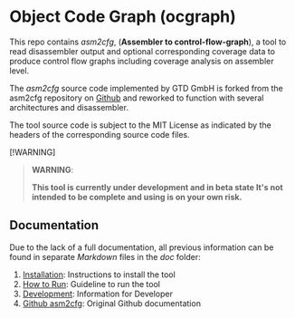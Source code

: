 # Object Code Graph (ocgraph)

This repo contains *asm2cfg*, (**Assembler to control-flow-graph**), a tool to
read disassembler output and optional corresponding coverage data to produce
control flow graphs including coverage analysis on assembler level.

The *asm2cfg* source code implemented by GTD GmbH is forked from the asm2cfg
repository on [Github](https://github.com/Kazhuu/asm2cfg) and reworked to
function with several architectures and disassembler.

The tool source code is subject to the MIT License as indicated by the headers
of the corresponding source code files.

[!WARNING]
> **WARNING**:
>
> **This tool is currently under development and in beta state It's not intended
> to be complete and using is on your own risk.**

## Documentation

Due to the lack of a full documentation, all previous information can be found
in separate *Markdown* files in the *doc* folder:

1. [Installation](doc/1_Installation.md): Instructions to install the tool
2. [How to Run](doc/2_HowToRun.md): Guideline to run the tool
3. [Development](doc/3_Development.md): Information for Developer
4. [Github asm2cfg](doc/3_Development.md): Original Github documentation
